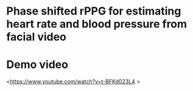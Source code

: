 # Phase shifted rPPG for estimating heart rate and blood pressure from facial video

# Demo video
<https://www.youtube.com/watch?v=t-BFKd023L4 >
